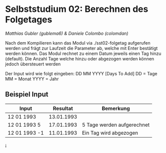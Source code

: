 # Selbststudium 02: Berechnen des Folgetages
_Matthias Gubler (gublema6) & Daniele Colombo (colomdan)_

Nach dem Kompilieren kann das Modul via ./sst02-folgetag aufgerufen werden und frägt zur Laufzeit die Parameter ab, welche mit Enter bestätigt werden können.
Das Modul rechnet zu einem Datum jeweils einen Tag hinzu (default). Die Anzahl Tage welche hinzu oder abgezogen werden können jedoch übersteuert werden

Der Input wird wie folgt eingeben:
DD MM YYYY [Days To Add]
DD = Tage
MM = Monat
YYYY = Jahr

## Beispiel Input
| Input        | Resultat           | Bemerkung  |
| ------------- |-------------| -----|
| 12 01 1993      | 13.01.1993 | |
| 12 01 1993 5      | 17.01.1993      |   5 Tage werden aufgerechnet |
| 12 01 1993 -1 | 11.01.1993      |    Ein Tag wird abgezogen |
¡